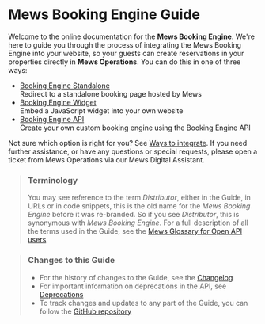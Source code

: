 # Mews Booking Engine Guide

Welcome to the online documentation for the __Mews Booking Engine__. We're here to guide you through the process of integrating the Mews Booking Engine into your website, so your guests can create reservations in your properties directly in __Mews Operations__.
You can do this in one of three ways:

* [Booking Engine Standalone](booking-engine-standalone/README.md)<br>Redirect to a standalone booking page hosted by Mews
* [Booking Engine Widget](booking-engine-widget/README.md)<br>Embed a JavaScript widget into your own website
* [Booking Engine API](booking-engine-api/README.md)<br>Create your own custom booking engine using the Booking Engine API

Not sure which option is right for you? See [Ways to integrate](FAQ/ways-to-integrate.md).
If you need further assistance, or have any questions or special requests, please open a ticket from Mews Operations via our Mews Digital Assistant.

> ### Terminology
> You may see reference to the term *Distributor*, either in the Guide, in URLs or in code snippets, this is the old name for the *Mews Booking Engine* before it was re-branded.
> So if you see *Distributor*, this is synonymous with *Mews Booking Engine*.
> For a full description of all the terms used in the Guide, see the [Mews Glossary for Open API users](https://help.mews.com/s/article/Mews-Glossary-for-Open-API-users?language=en_US).

> ### Changes to this Guide
> * For the history of changes to the Guide, see the [Changelog](changelog/README.md)
> * For important information on deprecations in the API, see [Deprecations](booking-engine-api/deprecations/README.md)
> * To track changes and updates to any part of the Guide, you can follow the [GitHub repository](https://github.com/MewsSystems/gitbook-booking-engine/tree/master)
